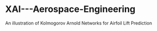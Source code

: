 # XAI---Aerospace-Engineering
An illustration of Kolmogorov Arnold Networks for Airfoil Lift Prediction
